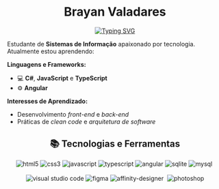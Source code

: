 <h1 align="center"; color=>Brayan Valadares</h1>
<div align="center">
  <a href="https://git.io/typing-svg"><img src="https://readme-typing-svg.herokuapp.com?font=Lato&weight=500&duration=2500&pause=1000&color=EEEEEE&background=FFFFFF00&center=true&vCenter=true&random=true&width=435&lines=Linguagens%3A+JavaScript%2C+TypeScript%2C+HTML%2FCSS+%F0%9F%93%9C;Frameworks%3A+Angular+%E2%9A%99%EF%B8%8F+;Bancos+de+Dados%3A+SQLite%2C+MySQL+%F0%9F%9B%A2%EF%B8%8F+" alt="Typing SVG" /></a>
</div>
<div>
  <p>
    Estudante de <strong>Sistemas de Informação</strong> apaixonado por tecnologia. Atualmente estou aprendendo:
  </p>
  <strong>Linguagens e Frameworks:</strong>
  <ul>
    <li>💻 <strong>C#</strong>, <strong>JavaScript</strong> e <strong>TypeScript</strong></li>
    <li>⚙️ <strong>Angular</strong></li>
  </ul>
  <strong>Interesses de Aprendizado:</strong>
  <ul>
    <li>Desenvolvimento <i>front-end</i> e <i>back-end</i></li>
    <li>Práticas de <i>clean code</i> e <i>arquitetura de software</i></li>
  </ul>
</div>

<div align="center">
  <h2>📚 Tecnologias e Ferramentas</h2>
  <img src="https://img.shields.io/badge/HTML5-E34F26?style=for-the-badge&logo=html5&logoColor=white" alt="html5">
  <img src="https://img.shields.io/badge/CSS3-1572B6?style=for-the-badge&logo=css3&logoColor=white" alt="css3">
  <img src="https://img.shields.io/badge/JavaScript-F7DF1E?style=for-the-badge&logo=javascript&logoColor=black" alt="javascript" />
  <img src="https://img.shields.io/badge/TypeScript-007ACC?style=for-the-badge&logo=typescript&logoColor=white" alt="typescript" />
  <img src="https://img.shields.io/badge/Angular-DD0031?style=for-the-badge&logo=angular&logoColor=white" alt="angular" />
  <img src="https://img.shields.io/badge/SQLite-07405E?style=for-the-badge&logo=sqlite&logoColor=white" alt="sqlite" />
  <img src="https://img.shields.io/badge/MySQL-00000F?style=for-the-badge&logo=mysql&logoColor=white" alt="mysql" />
  <img src="https://img.shields.io/badge/MariaDB-003545?style=for-the-badge&logo=mariadb&logoColor=white" alt="">
  <br/>
  <br/>
  <img src="https://img.shields.io/badge/Visual_Studio_Code-0078D7?style=for-the-badge&logo=visual-studio-code&logoColor=white" alt="visual studio code">
  <img src="https://img.shields.io/badge/Figma-4D4D4D?style=for-the-badge&logo=figma&logoColor=white" alt="figma">
  <img src="https://img.shields.io/badge/affinity_designer-%231B72BE.svg?style=for-the-badge&logo=affinity-designer&logoColor=white" alt="affinity-designer">
  <img src="https://img.shields.io/badge/Canva-%2300C4CC.svg?&style=for-the-badge&logo=Canva&logoColor=white" alt="">
  <img src="https://img.shields.io/badge/Photoshop-0C6FB4?style=for-the-badge&logo=Adobe%20Photoshop&logoColor=black" alt="photoshop">
